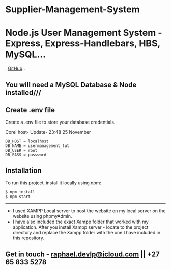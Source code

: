 ﻿# Supplier-Management-System
# Node.js User Management System - Express, Express-Handlebars, HBS, MySQL...


,
[GitHub](https://github.com/Raphael-devlpr)..

##  You will need a MySQL Database & Node installed///


## Create .env file
Create a .env file to store your database credentials.

 Corel host- Update- 23:48 25 November 
```
DB_HOST = localhost
DB_NAME = usermanagement_tut
DB_USER = root
DB_PASS = password
```

## Installation
To run this project, install it locally using npm:

```
$ npm install
$ npm start
```
---------------------------------------------------------------------------------------
* I used XAMPP Local server to host the website on my local server on the website using phpmyAdmin. 
* I have also included the exact Xampp folder that worked with my application. After you install Xampp server - locate to the project directory and replace the Xampp folder with the one I have included in this repository. 

## Get in touch - raphael.devlp@icloud.com || +27 65 833 5278


